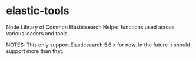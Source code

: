 # elastic-tools
Node Library of Common Elasticsearch Helper functions used across various loaders and tools.

NOTES: This only support Elasticsearch 5.6.x for now. In the future it should support more than that.

